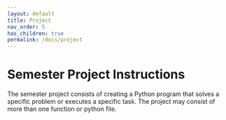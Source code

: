 ```yaml
---
layout: default
title: Project
nav_order: 5
has_children: true
permalink: /docs/project
---
```


# Semester Project Instructions
The semester project consists of creating a Python program that solves a specific problem or executes a specific task. The project may consist of more than one function or python file.